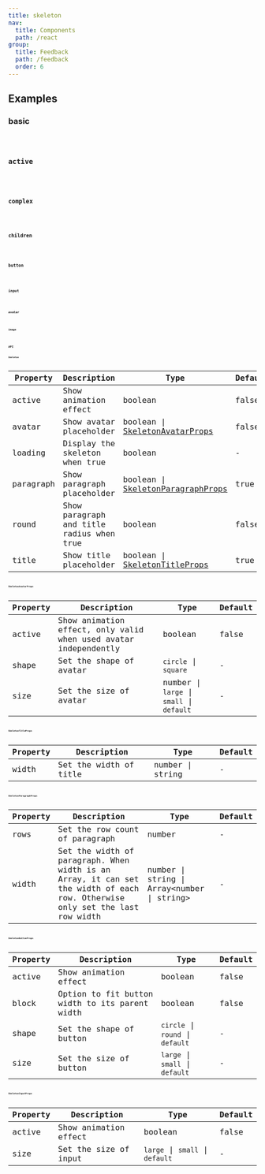 ```yaml
---
title: skeleton
nav:
  title: Components
  path: /react
group:
  title: Feedback
  path: /feedback
  order: 6
---
```


## Examples

### basic

<code src="./demo/basic" />

### active

<code src="./demo/active" />

### complex

<code src="./demo/complex" />

### children

<code src="./demo/children" />

### button

<code src="./demo/button" />

### input

<code src="./demo/input" />

### avatar

<code src="./demo/avatar" />

### image

<code src="./demo/image" />

## API

### Skeleton

| Property  | Description                               | Type                                                         | Default |
| --------- | ----------------------------------------- | ------------------------------------------------------------ | ------- |
| active    | Show animation effect                     | boolean                                                      | false   |
| avatar    | Show avatar placeholder                   | boolean \| [SkeletonAvatarProps](#SkeletonAvatarProps)       | false   |
| loading   | Display the skeleton when true            | boolean                                                      | -       |
| paragraph | Show paragraph placeholder                | boolean \| [SkeletonParagraphProps](#SkeletonParagraphProps) | true    |
| round     | Show paragraph and title radius when true | boolean                                                      | false   |
| title     | Show title placeholder                    | boolean \| [SkeletonTitleProps](#SkeletonTitleProps)         | true    |

### SkeletonAvatarProps

| Property | Description                                                      | Type                                      | Default |
| -------- | ---------------------------------------------------------------- | ----------------------------------------- | ------- |
| active   | Show animation effect, only valid when used avatar independently | boolean                                   | false   |
| shape    | Set the shape of avatar                                          | `circle` \| `square`                      | -       |
| size     | Set the size of avatar                                           | number \| `large` \| `small` \| `default` | -       |

### SkeletonTitleProps

| Property | Description            | Type             | Default |
| -------- | ---------------------- | ---------------- | ------- |
| width    | Set the width of title | number \| string | -       |

### SkeletonParagraphProps

| Property | Description                                                                                                                 | Type                                           | Default |
| -------- | --------------------------------------------------------------------------------------------------------------------------- | ---------------------------------------------- | ------- |
| rows     | Set the row count of paragraph                                                                                              | number                                         | -       |
| width    | Set the width of paragraph. When width is an Array, it can set the width of each row. Otherwise only set the last row width | number \| string \| Array&lt;number \| string> | -       |

### SkeletonButtonProps

| Property | Description                                    | Type                             | Default |
| -------- | ---------------------------------------------- | -------------------------------- | ------- |
| active   | Show animation effect                          | boolean                          | false   |
| block    | Option to fit button width to its parent width | boolean                          | false   |
| shape    | Set the shape of button                        | `circle` \| `round` \| `default` | -       |
| size     | Set the size of button                         | `large` \| `small` \| `default`  | -       |

### SkeletonInputProps

| Property | Description           | Type                            | Default |
| -------- | --------------------- | ------------------------------- | ------- |
| active   | Show animation effect | boolean                         | false   |
| size     | Set the size of input | `large` \| `small` \| `default` | -       |
